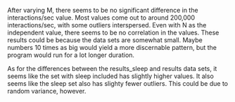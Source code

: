 After varying M, there seems to be no significant difference in the interactions/sec value. Most values come out to around 200,000 interactions/sec, with some outliers interspersed. Even with N as the independent value, there seems to be no correlation in the values. These results could be because the data sets are somewhat small. Maybe numbers 10 times as big would yield a more discernable pattern, but the program would run for a lot longer duration.

As for the differences between the results_sleep and results data sets, it seems like the set with sleep included has slightly higher values. It also seems like the sleep set also has slighty fewer outliers. This could be due to random variance, however.
